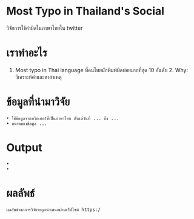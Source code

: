 # Most Typo in Thailand's Social
  วิจัยการใช้คำผิดในภาษาไทยใน twitter
# เราทำอะไร
  1. Most typo in Thai language ที่คนไทยมักพิมพ์ผิดบ่อยมากที่สุด 10 อันดับ
	2. Why: วิเคราะห์คำและหาสาเหตุ
# ข้อมูลที่นำมาวิจัย
	• ใช้ข้อมูลจากทวิตเตอร์ที่เป็นภาษาไทย ตั้งแต่วันที่ ... ถึง ...
	• ขนาดของข้อมูล ... 
# Output
	•
	•
# ผลลัพธ์
	ผลลัพธ์จากการวิจัยจะถูกนำเสนอผ่านเว็ปไซต์ https:/
